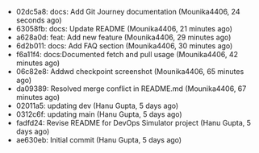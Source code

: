- 02dc5a8: docs: Add Git Journey documentation (Mounika4406, 24 seconds ago)
- 63058fb: docs: Update README (Mounika4406, 21 minutes ago)
- a628a0d: feat: Add new feature (Mounika4406, 29 minutes ago)
- 6d2b011: docs: Add FAQ section (Mounika4406, 30 minutes ago)
- f6a11f4: docs:Documented fetch and pull usage (Mounika4406, 42 minutes ago)
- 06c82e8: Addwd checkpoint screenshot (Mounika4406, 65 minutes ago)
- da09389: Resolved merge conflict in README.md (Mounika4406, 67 minutes ago)
- 02011a5: updating dev (Hanu Gupta, 5 days ago)
- 0312c6f: updating main (Hanu Gupta, 5 days ago)
- fadfd24: Revise README for DevOps Simulator project (Hanu Gupta, 5 days ago)
- ae630eb: Initial commit (Hanu Gupta, 5 days ago)